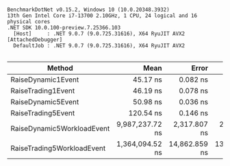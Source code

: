 ```

BenchmarkDotNet v0.15.2, Windows 10 (10.0.20348.3932)
13th Gen Intel Core i7-13700 2.10GHz, 1 CPU, 24 logical and 16 physical cores
.NET SDK 10.0.100-preview.7.25366.103
  [Host]     : .NET 9.0.7 (9.0.725.31616), X64 RyuJIT AVX2 [AttachedDebugger]
  DefaultJob : .NET 9.0.7 (9.0.725.31616), X64 RyuJIT AVX2


```
| Method                     | Mean            | Error         | StdDev        |
|--------------------------- |----------------:|--------------:|--------------:|
| RaiseDynamic1Event         |        45.17 ns |      0.082 ns |      0.072 ns |
| RaiseTrading1Event         |        46.19 ns |      0.078 ns |      0.069 ns |
| RaiseDynamic5Event         |        50.98 ns |      0.036 ns |      0.028 ns |
| RaiseTrading5Event         |       120.54 ns |      0.146 ns |      0.114 ns |
| RaiseDynamic5WorkloadEvent | 9,987,237.72 ns |  2,317.807 ns |  2,054.675 ns |
| RaiseTrading5WorkloadEvent | 1,364,094.52 ns | 14,862.859 ns | 13,902.727 ns |

